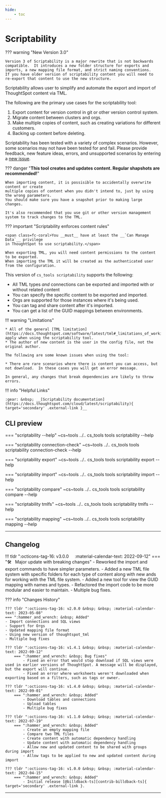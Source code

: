 ```yaml
---
hide:
    - toc
---
```


# Scriptability

??? warning "New Version 3.0"

    Version 3 of Scriptability is a major rewrite that is not backwards compatible.  It introduces a new folder structure for exports and imports, a new mapping file format, and strict naming conventions.   If you have older version of scriptability content you will need to re-export that content to use the new structure.

Scriptability allows user to simplify and automate the export and import of ThoughtSpot content via TML.

The following are the primary use cases for the scriptability tool:

1. Export content for version control in git or other version control system.
2. Migrate content between clusters and orgs.
3. Make multiple copies of content, such as creating variations for different customers.
4. Backing up content before deleting.

Scriptability has been tested with a variety of complex scenarios.  However, some scenarios may not have been tested for and fail.  Please provide feedback, new feature ideas, errors, and unsupported scenarios by entering a [new issue][gh-issue].

??? danger "__This tool creates and updates content.  Regular shapshots are recommended!__"

    When importing content, it is possisible to accidentally overwrite content or create 
    multiple copies of content when you didn't intend to, just by using the wrong parameters.
    You should make sure you have a snapshot prior to making large changes.

    It's also recommended that you use git or other version management system to track changes to the TML.

??? important "Scriptability enforces content rules"

    <span class=fc-coral>You __must__ have at least the __`Can Manage Data`__ privilege
    in ThoughtSpot to use scriptability.</span>

    When exporting TML, you will need content permissions to the content to be exported.  
    When importing the TML it will be created as the authenticated user from the configuration.

This version of `cs_tools scriptability` supports the following:

* All TML types _and_ connections can be exported and imported with or without related content
* You can specify the specific content to be exported and imported.
* Orgs are supported for those instances where it's being used.
* You can tag and share content after it's imported.
* You can get a list of the GUID mappings between environments.

!!! warning "Limitations"

    * All of the general [TML limitation](https://docs.thoughtspot.com/software/latest/tml#_limitations_of_working_with_tml_files) apply when using the scriptability tool.
    * The author of new content is the user in the config file, not the original author.

    The following are some known issues when using the tool:

    * There are rare scenarios where there is content you can access, but not download.  In these cases you will get an error message.

    In general, any changes that break dependencies are likely to throw errors.

!!! info "Helpful Links"

    :gear: &nbsp; __[Scriptability documentation](https://docs.thoughtspot.com/cloud/latest/scriptability){ target='secondary' .external-link }__

## CLI preview

=== "scriptability --help"
    ~cs~tools ../.. cs_tools tools scriptability --help

=== "scriptability connection-check"
    ~cs~tools ../.. cs_tools tools scriptability connection-check --help

=== "scriptability export"
    ~cs~tools ../.. cs_tools tools scriptability export --help

=== "scriptability import"
    ~cs~tools ../.. cs_tools tools scriptability import --help

=== "scriptability compare"
    ~cs~tools ../.. cs_tools tools scriptability compare --help

=== "scriptability tmlfs"
    ~cs~tools ../.. cs_tools tools scriptability tmlfs --help

=== "scriptability mapping"
    ~cs~tools ../.. cs_tools tools scriptability mapping --help

---

## Changelog

!!! tldr ":octicons-tag-16: v3.0.0 &nbsp; &nbsp; :material-calendar-text: 2022-09-12"
    === ":hammer_and_wrench: &nbsp; Major update with breaking changes"
    - Reworked the import and export commands to have simpler parameters.
    - Added a new TML file system with specific folders for each type of content along with new ands for working with the TML file system.
    - Added a new tool for view the GUID mapping with names and types.
    - Refactored the import code to be more modular and easier to maintain.
    - Multiple bug fixes.

??? info "Changes History"

    ??? tldr ":octicons-tag-16: v2.0.0 &nbsp; &nbsp; :material-calendar-text: 2023-05-08"
    === ":hammer_and_wrench: &nbsp; Added"
    - Import connections and SQL views
    - Support for Orgs
    - Updated mapping file format
    - Using new version of thoughtspot_tml
    - Multiple bug fixes

    ??? tldr ":octicons-tag-16: v1.4.1 &nbsp; &nbsp; :material-calendar-text: 2022-09-12"
        === ":hammer_and_wrench: &nbsp; Bug fixes"
            - Fixed an error that would stop download if SQL views were used in earlier versions of ThoughtSpot. A message will be displayed, but the export will continue.
            - Fixed an error where worksheets weren't downloaded when exporting based on a filters, such as tags or owner.

    ??? tldr ":octicons-tag-16: v1.4.0 &nbsp; &nbsp; :material-calendar-text: 2022-09-01"
        === ":hammer_and_wrench: &nbsp; Added"
            - Download tables and connections
            - Upload tables
            - Multiple bug fixes

    ??? tldr ":octicons-tag-16: v1.1.0 &nbsp; &nbsp; :material-calendar-text: 2022-07-19"
        === ":hammer_and_wrench: &nbsp; Added"
            - Create an empty mapping file
            - Compare two TML files
            - Create content with automatic dependency handling
            - Update content with automatic dependency handling  
            - Allow new and updated content to be shared with groups during import
            - Allow tags to be applied to new and updated content during import

    ??? tldr ":octicons-tag-16: v1.0.0 &nbsp; &nbsp; :material-calendar-text: 2022-04-15"
        === ":hammer_and_wrench: &nbsp; Added"
            - Initial release [@billdback-ts][contrib-billdback-ts]{ target='secondary' .external-link }.


---

[keep-a-changelog]: https://keepachangelog.com/en/1.0.0/
[gh-issue]: https://github.com/thoughtspot/cs_tools/issues/new/choose
[semver]: https://semver.org/spec/v2.0.0.html
[contrib-billdback-ts]: https://github.com/billdback-ts

